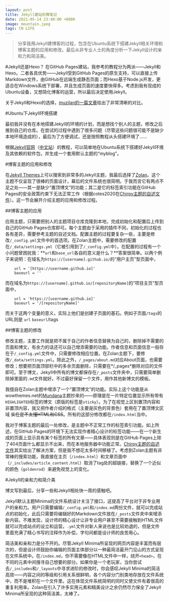 ```yaml
---
layout: post
title: Jekyll建站折腾笔记
date: 2021-05-14 23:40:00 +0800
image: mountain.jpeg
tags: CN LIFE
---
```


>分享我用Jekyll建博客的过程，包含在Ubuntu系统下搭建Jekyll相关环境和博客主题的应用和修改。最后从非专业人士的角度分析一下Jekyll设计的亲和力和简洁美。

#Jekyll还是Hexo？
在GitHub Pages建站，我参考的教程分为两派——Jekyll和Hexo。二者各具优势——Jekyll受到GitHub Pages的原生支持，可以直接上传Markdown文件，由GitHub在远端生成静态页面；而Hexo基于Node.js开发，更适合在Windows系统下部署，并且生成页面的速度要快得多。考虑到我有现成的Ubuntu设备，又想简化博客的运营，所以最后决定使用Jekyll。

关于Jekyll和Hexo的选择，[muzilan的一篇文章](https://blog.csdn.net/muzilanlan/article/details/81542917)给出了非常清晰的对比。

#Ubuntu下Jekyll环境搭建

最初我并没有在本地搭建Jekyll的环境的计划，而是想找个别人的主题，修改之后推到自己的仓库。在尝试的过程中遇到了很多问题（尽管这些问题很可能不是缺少本地环境造成的），最后为了方便调试，还是按照教程从头搭建环境了……

根据[Jekyll官网](https://jekyllrb.com/)（[中文站](https://jekyllcn.com/)）的教程，可以简单地在Ubuntu系统下搭建好Jekyll环境及其依赖的软件包，并生成一个套用默认主题的“myblog”。

#博客主题的应用和修改

在[Jekyll Themes](http://jekyllthemes.org)上可以搜索到非常多的Jekyll主题，我最后选择了[Zolan](https://github.com/artemsheludko/zolan)。这个主题不仅呈现了很棒的页面设计，幕后的文件系统也很简明。于我而言它有两点不足之处——其一是缺少“置顶博文”的功能；其二是它的标签索引功能在GitHub Pages的安全政策约束下无法正常工作（根据cotes2020在[Chirpy主题的自述文件](https://github.com/cotes2020/jekyll-theme-chirpy/blob/master/docs/README.zh-CN.md#部署到-github-pages)）。这一节会展开介绍主题的应用和修改过程。

##博客主题的应用

应用主题，只需要把别人的主题项目仓库克隆到本地，完成初始化和配置后上传到自己的GitHub Pages仓库即可。每个主题由于采用的插件不同，初始化的过程也各有差异，需要参考主题的自述文档。配置主题的过程要复杂一些，主要是修改`/_config.yml`文件中的首选项。在Zolan主题中，需要修改的配置在`/_data/settings.yml`（它被引用到了`/_config.yml`中）。在配置的过程有一个小问题曾困扰我：**`url`和`base_url`各自的意义是什么？**答案很简单。以两个例子来说明：在域名为`https://[username].github.io/`的“用户主页”型页面中，
```
    url = '[https://username.github.io]'
    baseurl = ''
```
而在域名为`https://[username].github.io/[repositoryName]`的“项目主页”型页面中，
```
    url = 'https://[username.github.io]'
    baseurl = '/[repositoryName]'
```
而关于这两个变量的意义，实际上他们是创建子页面的基石。例如子页面`/tags`的URL则是
`url` `baseurl`/tags

##博客主题的修改

修改主题，主要工作就是把不属于自己的作者信息替换为自己的，删除掉不需要的页面和博文，有余力的话还可以自己增添需要的功能。作者信息和页面信息一般存在于`/_config.yml`文件中，只需要修改相应位置。在Zolan主题下，要修改`/_data/settings.yml`。除此之外，`/_pages/about.md`对应About页面，也需要修改；想要把页面顶部栏中的多余页面删除，只需要在*/_pages*删除对应的文件即可。至于博文，Jekyll中所有的博文都保存在`/_posts`文件夹中，只需要简单删除掉里面的`.md`文件就好。不过最好保留一个文件，用作其他新博文的模板。

我擅自在Zolan主题中增添了一个“置顶博文”的功能。实际上这个功能是从wowthemes.net的[Mundana](https://github.com/wowthemesnet/mundana-theme-jekyll)主题抄来的——原理是在一片特定位置显示所有带有`HIGHLIGHTED`标签的博文（原版的标签是`sticky`）。为了在视觉上区别置顶内容和非置顶内容，我又把作者介绍的格式（主要是灰色的背景色）套用在了置顶博文区域 ~~实在是不太懂HTML和CSS~~。所有的这部分修改都在`/index.html`当中。

我对于博客主题的最后一处修改，是主题中不正常工作的标签索引功能。如上所述，在GitHub Pages的环境下无法实现作者精心设计的标签功能——在一个新生成的页面上显示具有某个标签的所有文章——具体表现则是在GitHub Pages上除了404页面什么都显示不出来，而在本地服务器中功能正常。[Chirpy主题的自述文件](https://github.com/cotes2020/jekyll-theme-chirpy/blob/master/docs/README.zh-CN.md#部署到-github-pages)其实给出了解决方案，但是我不想花太多时间移植了。考虑到Zolan主题有非常棒的搜索功能，我直接在主页（`/index.html`）和文章页面中（`/_includes/article_content.html`）取消了tag处的超链接，替换了一个近似的颜色（`goldenrod`）来避免视觉上的变化。

#Jekyll的亲和力和简介美

博文写到最后，分享一些和Jekyll相处快一周的感触吧。

Jekyll默认主题Minima的文件系统设计关注了接口，这提高了平台对于非专业用户的亲和力。用户只需要编辑`/_config.yml`和`/index.md`两份文件，就可以完成站点的初始化，此后只需要将编辑好的Markdown文件放在`/_posts`文件夹中来增添新内容。不难发现，设计师的精心设计让非专业用户甚至不需要接触到HTML文件就可以完成站点的设立和运营。`.yml`文件对新人来说也是比较劝退的，但是文件里面充满了精心书写的注释作为补偿，字句间都是设计师的良苦用心。

简洁美和亲和力是分不开的。尽管Jekyll Minima所呈现的网页内容是丰富而有层次的，但是设计师鼓励你编辑的页面主体部分以一种最简洁最开门见山的方式呈现在文件系统中。在`/index.md`，你不需要像在HTML文件中一样，绕开`<head>`，在不同的元素中间搜寻自己想要的部分。如果你是一个老玩家，当你尝试去`/_includes`和`/_layouts`中寻求进阶的修改时，你会感叹Jekyll Minima的简洁高效——内容之间的等级和引用关系很鲜明，各个内容分门别类地存放在文件系统中，而不是堆积在一个文件里。这在体现文件系统简明的同时又使文件有着很高的重复利用率。Zolan在引入了许多实用元素和精美设计之余仍然尽力保全了Jekyll Minima所呈现的这种简洁美，太棒了。